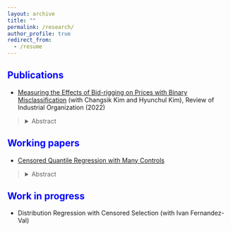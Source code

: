 ```yaml
---
layout: archive
title: ""
permalink: /research/
author_profile: true
redirect_from:
  - /resume
---
```


<span style="color:blue">Publications</span>
---

- [Measuring the Effects of Bid-rigging on Prices with Binary Misclassification](https://link.springer.com/article/10.1007/s11151-022-09876-9) (with Changsik Kim and Hyunchul Kim), Review of Industrial Organization (2022)

> <details><summary>Abstract</summary>  The binary indicator of collusion is the key ingredient in estimating overcharges from bid-rigging with a regression-based approach. We develop a method for examining the effects of misclassification error in the indicator of bid-rigging status on estimates of damages from collusion. We derive partial identification of the regression model of winning bids in public procurement auctions and provide informative bounds on the price effects of bid-rigging. We find that the bounds are tight when placing a plausible restriction on the extent of measurement errors. Our findings show that relaxing the nondifferential assumption about misclassification errors leads to wider bounds. </details>


<span style="color:blue">Working papers</span>
---

- [Censored Quantile Regression with Many Controls](https://arxiv.org/abs/2303.02784)

> <details><summary>Abstract</summary>  This paper develops estimation and inference methods for censored quantile regression models with high-dimensional controls. The methods are based on the application of double/debiased machine learning (DML) framework to the censored quantile regression estimator of Buchinsky and Hahn (1998). I provide valid inference for low-dimensional parameters of interest in the presence of high-dimensional nuisance parameters when implementing machine learning estimators. The proposed estimator is shown to be consistent and asymptotically normal. The performance of the estimator with high-dimensional controls is illustrated with numerical simulation and an empirical application that examines the effect of 401(k) eligibility on savings.
  
  
<span style="color:blue">Work in progress</span>
---

- Distribution Regression with Censored Selection (with Ivan Fernandez-Val)




